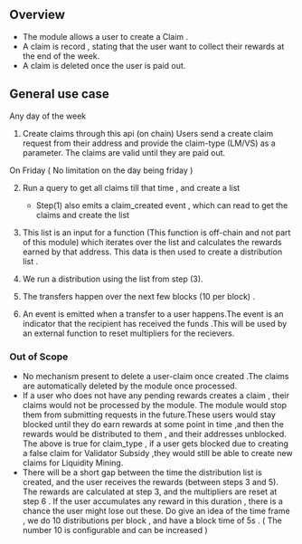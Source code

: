 ## Overview
- The module allows a user to create a Claim .
- A claim is record , stating that the user want to collect their rewards at the end of the week.
- A claim is deleted once the user is paid out.


## General use case

Any day of the week
1) Create claims through this api (on chain)
     Users send a create claim request from their address and provide the claim-type (LM/VS) as a parameter. The claims are valid until they are paid out.


On Friday ( No limitation on the day being friday )


2) Run a query to get all claims till that time , and create a list 
     - Step(1) also emits a claim_created event , which can read to get the claims and create the list
    
3) This  list is an input for a function (This function is off-chain and not part of this module)  which iterates over the list and calculates the rewards earned by that address. This data is then used to create a distribution list . 
     
4) We run a distribution using the list from step (3). 
5) The transfers happen over the next few blocks (10 per block) . 
6) An event is emitted when a transfer to a user happens.The event is an indicator that the recipient has received the funds .This will be used by an external function to reset multipliers for the recievers. 

### Out of Scope
- No mechanism present to delete a user-claim once created .The claims are automatically deleted by the module once processed.
- If a user who does not have any pending rewards creates a claim , their claims would not be processed by the module. The module would stop them from submitting requests in the future.These users would stay blocked until they do earn rewards at some point in time ,and then the rewards would be distributed to them , and their addresses unblocked.
The above is true for claim_type , if a user gets blocked due to creating a false claim for Validator Subsidy ,they would still be able to create new claims for Liquidity Mining.
- There will be a short gap between the time the distribution list is created, and the user receives the rewards (between steps 3 and 5). The rewards are calculated at step 3, and the multipliers are reset at step 6 . If the user accumulates any reward in this duration , there is a chance the user might lose out these.
Do give an idea of the time frame , we do 10 distributions per block , and have a block time of 5s . ( The number 10 is configurable and can be increased )